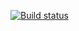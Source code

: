 [![Build status](https://ci.appveyor.com/api/projects/status/cqnd8x3jsj0wxxq7?svg=true)](https://ci.appveyor.com/project/nugmanov87/ajs-homeworks-syntactic-constructions-1)
